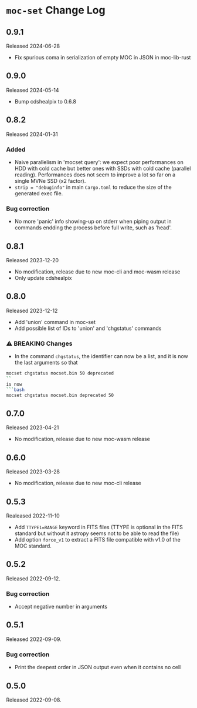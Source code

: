 # `moc-set` Change Log

## 0.9.1

Released 2024-06-28

* Fix spurious coma in serialization of empty MOC in JSON in moc-lib-rust


## 0.9.0

Released 2024-05-14

* Bump cdshealpix to 0.6.8


## 0.8.2

Released 2024-01-31

### Added

* Naive parallelism in 'mocset query':
  we expect poor performances on HDD with cold cache but better ones with 
  SSDs with cold cache (parallel reading).
  Performances does not seem to improve a lot so far on a single MVNe SSD (x2 factor).
* `strip = "debuginfo"` in main `Cargo.toml` to reduce the size of the generated exec file.

### Bug correction

* No more 'panic' info showing-up on stderr when piping output in commands
  endding the process before full write, such as 'head'.


## 0.8.1

Released 2023-12-20

* No modification, release due to new moc-cli and moc-wasm release
* Only update cdshealpix


## 0.8.0

Released 2023-12-12

* Add 'union' command in moc-set
* Add possible list of IDs to 'union' and 'chgstatus' commands

### ⚠️ BREAKING Changes 

* In the command `chgstatus`, the identifier can now be a list,
  and it is now the last arguments so that 
```bash
mocset chgstatus mocset.bin 50 deprecated
``
is now
```bash
mocset chgstatus mocset.bin deprecated 50
```

## 0.7.0

Released 2023-04-21

* No modification, release due to new moc-wasm release


## 0.6.0

Released 2023-03-28

* No modification, release due to new moc-cli release


## 0.5.3

Realeased 2022-11-10

* Add `TTYPE1=RANGE` keyword in FITS files (TTYPE is optional in the FITS standard but without
  it astropy seems not to be able to read the file)
* Add option `force_v1` to extract a FITS file compatible with v1.0 of the MOC standard.


## 0.5.2

Released 2022-09-12.

### Bug correction

* Accept negative number in arguments


## 0.5.1

Released 2022-09-09.

### Bug correction

* Print the deepest order in JSON output even when it contains no cell


## 0.5.0

Released 2022-09-08.

